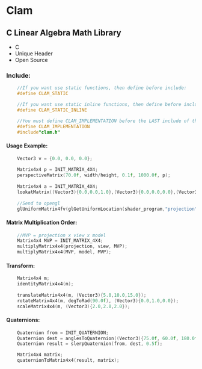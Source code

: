 # Clam
## C Linear Algebra Math Library

  * C <br>
  * Unique Header <br>
  * Open Source <br>
  
### Include:
```C
    //If you want use static functions, then define before include:
    #define CLAM_STATIC

    //If you want use static inline functions, then define before include:
    #define CLAM_STATIC_INLINE

    //You must define CLAM_IMPLEMENTATION before the LAST include of this library.
    #define CLAM_IMPLEMENTATION
    #include"clam.h"
```
#### Usage Example:
```C
    Vector3 v = {0.0, 0.0, 0.0};
    
    Matrix4x4 p = INIT_MATRIX_4X4;
    perspectiveMatrix(70.0f, width/height, 0.1f, 1000.0f, p);
    
    Matrix4x4 a = INIT_MATRIX_4X4;
    lookatMatrix((Vector3){0.0,0.0,1.0},(Vector3){0.0,0.0,0.0},(Vector3){0.0,1.0,0.0}, a);
    
    //Send to opengl
    glUniformMatrix4fv(glGetUniformLocation(shader_program,"projection"), 1, GL_FALSE, p);
```
#### Matrix Multiplication Order:
```C
    //MVP = projection x view x model
    Matrix4x4 MVP = INIT_MATRIX_4X4;
    multiplyMatrix4x4(projection, view, MVP);
    multiplyMatrix4x4(MVP, model, MVP);
```
#### Transform:
```C
    Matrix4x4 m;
    identityMatrix4x4(m);
    
    translateMatrix4x4(m, (Vector3){5.0,10.0,15.0});
    rotateMatrix4x4(m, degToRad(90.0f), (Vector3){0.0,1.0,0.0});
    scaleMatrix4x4(m, (Vector3){2.0,2.0,2.0});
```
#### Quaternions:
```C
    Quaternion from = INIT_QUATERNION;
    Quaternion dest = anglesToQuaternion((Vector3){75.0f, 60.0f, 180.0f});
    Quaternion result = slerpQuaternion(from, dest, 0.5f);

    Matrix4x4 matrix;
    quaternionToMatrix4x4(result, matrix);
```
